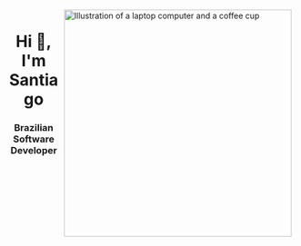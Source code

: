 <br><img src="https://raw.githubusercontent.com/MicaelliMedeiros/micaellimedeiros/master/image/computer-illustration.png" min-width="400px" max-width="400px" width="400px" align="right" alt="Illustration of a laptop computer and a coffee cup">
<h1 align="center">Hi 👋, I'm Santiago</h1>
<h3 align="center">Brazilian Software Developer</h3>

